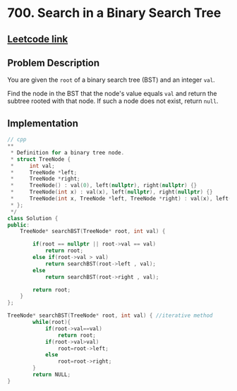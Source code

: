# 700. Search in a Binary Search Tree

## [Leetcode link](https://leetcode.com/problems/search-in-a-binary-search-tree/description/)

## Problem Description 

You are given the `root` of a binary search tree (BST) and an integer `val`.

Find the node in the BST that the node's value equals `val` and return the subtree rooted with that node. If such a node does not exist, return `null`.

## Implementation  

```cpp
// cpp
**
 * Definition for a binary tree node.
 * struct TreeNode {
 *     int val;
 *     TreeNode *left;
 *     TreeNode *right;
 *     TreeNode() : val(0), left(nullptr), right(nullptr) {}
 *     TreeNode(int x) : val(x), left(nullptr), right(nullptr) {}
 *     TreeNode(int x, TreeNode *left, TreeNode *right) : val(x), left(left), right(right) {}
 * };
 */
class Solution {
public:
    TreeNode* searchBST(TreeNode* root, int val) { 

        if(root == nullptr || root->val == val)
            return root;  
        else if(root->val > val)
            return searchBST(root->left , val); 
        else
            return searchBST(root->right , val);       

        return root;
    }
};

TreeNode* searchBST(TreeNode* root, int val) { //iterative method
        while(root){
            if(root->val==val) 
                return root;
            if(root->val>val) 
                root=root->left;
            else 
                root=root->right;
        }
        return NULL;
}

```



 
